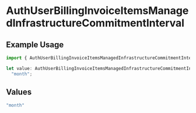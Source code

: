 # AuthUserBillingInvoiceItemsManagedInfrastructureCommitmentInterval

## Example Usage

```typescript
import { AuthUserBillingInvoiceItemsManagedInfrastructureCommitmentInterval } from "@vercel/sdk/models/components/authuser.js";

let value: AuthUserBillingInvoiceItemsManagedInfrastructureCommitmentInterval =
  "month";
```

## Values

```typescript
"month"
```